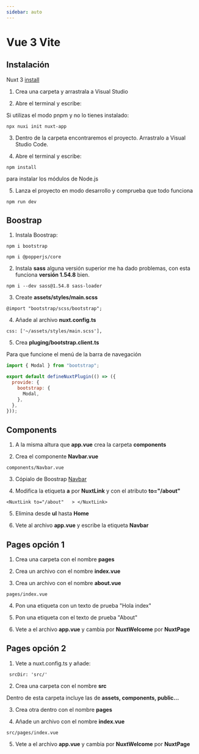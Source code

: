 ```yaml
---
sidebar: auto
---
```



# Vue 3 Vite

## Instalación

Nuxt 3 [install](https://v3.nuxtjs.org/)

1. Crea una carpeta y arrastrala a Visual Studio

2. Abre el terminal y escribe:

Si utilizas el modo pnpm y no lo tienes instalado:

```
npx nuxi init nuxt-app
```  

3. Dentro de la carpeta encontraremos el proyecto. Arrastralo a Visual Studio Code.

4. Abre el terminal y escribe:
```
npm install
```
para instalar los módulos de Node.js

5. Lanza el proyecto en modo desarrollo y comprueba que todo funciona
```
npm run dev
```

## Boostrap

1. Instala Boostrap:
```
npm i bootstrap
```
```
npm i @popperjs/core 
```
2. Instala **sass** alguna versión superior me ha dado problemas, con esta funciona **versión 1.54.8** bien.

```
npm i --dev sass@1.54.8 sass-loader
```
3. Create **assets/styles/main.scss**

```
@import "bootstrap/scss/bootstrap";
```
4. Añade al archivo **nuxt.config.ts**

```
css: ['~/assets/styles/main.scss'],
```

5. Crea **pluging/bootstrap.client.ts**

Para que funcione el menú de la barra de navegación

```js
import { Modal } from "bootstrap";

export default defineNuxtPlugin(() => ({
  provide: {
    bootstrap: {
      Modal,
    },
  },
}));
```

## Components

1. A la misma altura que **app.vue** crea la carpeta **components**

2. Crea el componente **Navbar.vue**

```
components/Navbar.vue
```

3. Cópialo de Boostrap [Navbar](https://getbootstrap.com/docs/5.2/components/navbar/)

4. Modifica la etiqueta **a** por **NuxtLink** y con el atributo **to="/about"**

```vue
<NuxtLink to="/about"   > </NuxtLink>
```

5. Elimina desde **ul** hasta **Home**

6. Vete al archivo **app.vue** y escribe la etiqueta **Navbar**

## Pages opción 1

1. Crea una carpeta con el nombre **pages**

2. Crea un archivo con el nombre **index.vue**

3. Crea un archivo con el nombre **about.vue**

```
pages/index.vue
```

4. Pon una etiqueta con un texto de prueba "Hola index"

5. Pon una etiqueta con el texto de prueba "About"

6. Vete a el archivo **app.vue** y cambia  por **NuxtWelcome** por **NuxtPage**

## Pages opción 2

1. Vete a nuxt.config.ts y añade:

```
 srcDir: 'src/'
```
2. Crea una carpeta con el nombre **src**

Dentro de esta carpeta incluye las de **assets, components, public...**

3. Crea otra dentro con el nombre **pages**

4. Añade un archivo con el nombre **index.vue**

```
src/pages/index.vue
```

5. Vete a el archivo **app.vue** y cambia  por **NuxtWelcome** por **NuxtPage**




